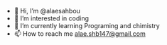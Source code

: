- 👋 Hi, I’m @alaesahbou
- 👀 I’m interested in coding
- 🌱 I’m currently learning Programing and chimistry
- 📫 How to reach me alae.shb147@gmail.com

<!---
alaesahbou/alaesahbou is a ✨ special ✨ repository because its `README.md` (this file) appears on your GitHub profile.
You can click the Preview link to take a look at your changes.
--->
